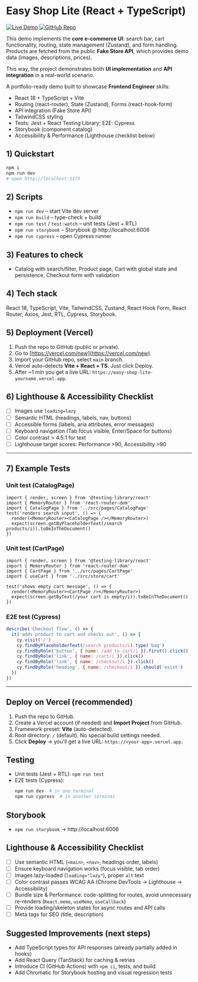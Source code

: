 


# Easy Shop Lite (React + TypeScript)

[![Live Demo](https://img.shields.io/badge/demo-online-green?style=for-the-badge&logo=vercel)](https://easy-shop-lite.vercel.app)
[![GitHub Repo](https://img.shields.io/badge/github-repo-blue?style=for-the-badge&logo=github)](https://github.com/iliec9145/easy-shop-lite)

This demo implements the **core e-commerce UI**: search bar, cart functionality, routing, state management (Zustand), and form handling.  
Products are fetched from the public **Fake Store API**, which provides demo data (images, descriptions, prices).  

This way, the project demonstrates both **UI implementation** and **API integration** in a real-world scenario.


A portfolio-ready demo built to showcase **Frontend Engineer** skills:
- React 18 + TypeScript + Vite
- Routing (react-router), State (Zustand), Forms (react-hook-form)
- API integration (Fake Store API)
- TailwindCSS styling
- Tests: Jest + React Testing Library; E2E: Cypress
- Storybook (component catalog)
- Accessibility & Performance (Lighthouse checklist below)

## 1) Quickstart
```bash
npm i
npm run dev
# open http://localhost:5173
```

## 2) Scripts
- `npm run dev` – start Vite dev server
- `npm run build` – type-check + build
- `npm run test` / `test:watch` – unit tests (Jest + RTL)
- `npm run storybook` – Storybook @ http://localhost:6006
- `npm run cypress` – open Cypress runner

## 3) Features to check
- Catalog with search/filter, Product page, Cart with global state and persistence, Checkout form with validation

## 4) Tech stack
React 18, TypeScript, Vite, TailwindCSS, Zustand, React Hook Form, React Router, Axios, Jest, RTL, Cypress, Storybook.

## 5) Deployment (Vercel)
1. Push the repo to GitHub (public or private).
2. Go to [https://vercel.com/new](https://vercel.com/new).
3. Import your GitHub repo, select `main` branch.
4. Vercel auto-detects **Vite + React + TS**. Just click Deploy.
5. After ~1 min you get a live URL: `https://easy-shop-lite-yourname.vercel.app`.

## 6) Lighthouse & Accessibility Checklist
- [ ] Images use `loading=lazy`
- [ ] Semantic HTML (headings, labels, nav, buttons)
- [ ] Accessible forms (labels, aria attributes, error messages)
- [ ] Keyboard navigation (Tab focus visible, Enter/Space for buttons)
- [ ] Color contrast > 4.5:1 for text
- [ ] Lighthouse target scores: Performance >90, Accessibility >90

---

## 7) Example Tests

### Unit test (CatalogPage)
```tsx
import { render, screen } from '@testing-library/react'
import { MemoryRouter } from 'react-router-dom'
import { CatalogPage } from '../src/pages/CatalogPage'
test('renders search input', () => {
  render(<MemoryRouter><CatalogPage /></MemoryRouter>)
  expect(screen.getByPlaceholderText(/search products/i)).toBeInTheDocument()
})
```

### Unit test (CartPage)
```tsx
import { render, screen } from '@testing-library/react'
import { MemoryRouter } from 'react-router-dom'
import { CartPage } from '../src/pages/CartPage'
import { useCart } from '../src/store/cart'

test('shows empty cart message', () => {
  render(<MemoryRouter><CartPage /></MemoryRouter>)
  expect(screen.getByText(/your cart is empty/i)).toBeInTheDocument()
})
```

### E2E test (Cypress)
```js
describe('Checkout flow', () => {
  it('adds product to cart and checks out', () => {
    cy.visit('/')
    cy.findByPlaceholderText(/search products/i).type('bag')
    cy.findByRole('button', { name: /add to cart/i }).first().click()
    cy.findByRole('link', { name: /cart/i }).click()
    cy.findByRole('link', { name: /checkout/i }).click()
    cy.findByRole('heading', { name: /checkout/i }).should('exist')
  })
})
```


---

## Deploy on Vercel (recommended)
1. Push the repo to GitHub.
2. Create a Vercel account (if needed) and **Import Project** from GitHub.
3. Framework preset: **Vite** (auto-detected).
4. Root directory: `/` (default). No special build settings needed.
5. Click **Deploy** → you'll get a live URL: `https://<your-app>.vercel.app`.

## Testing
- Unit tests (Jest + RTL): `npm run test`
- E2E tests (Cypress):
  ```bash
  npm run dev  # in one terminal
  npm run cypress  # in another terminal
  ```

## Storybook
- `npm run storybook` → http://localhost:6006

## Lighthouse & Accessibility Checklist
- [ ] Use semantic HTML (`<main>`, `<nav>`, headings order, labels)
- [ ] Ensure keyboard navigation works (focus visible, tab order)
- [ ] Images lazy-loaded (`loading="lazy"`), proper `alt` text
- [ ] Color contrast passes WCAG AA (Chrome DevTools → Lighthouse → Accessibility)
- [ ] Bundle size & Performance: code-splitting for routes, avoid unnecessary re-renders (`React.memo`, `useMemo`, `useCallback`)
- [ ] Provide loading/skeleton states for async routes and API calls
- [ ] Meta tags for SEO (title, description)

## Suggested Improvements (next steps)
- Add TypeScript types for API responses (already partially added in hooks)
- Add React Query (TanStack) for caching & retries
- Introduce CI (GitHub Actions) with `npm ci`, tests, and build
- Add Chromatic for Storybook hosting and visual regression tests
